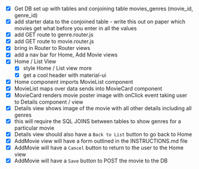 - [x] Get DB set up with tables and conjoining table movies_genres (movie_id, genre_id)
- [x] add starter data to the conjoined table - write this out on paper which movies get what before you enter in all the values
- [x] add GET route to genre.router.js 
- [x] add GET route to movie.router.js
- [x] bring in Router to Router views
- [x] add a nav bar for Home, Add Movie views
- [x] Home / List View
    - [x] style Home / List view more
    - [x] get a cool header with material-ui
- [x] Home component imports MovieList component
- [x] MovieList maps over data sends into MovieCard component
- [x] MovieCard renders movie poster image with onClick event taking user to Details component / view
- [x] Details view shows image of the movie with all other details including all genres
- [x] this will require the SQL JOINS between tables to show genres for a particular movie
- [x] Details view should also have a `Back to List` button to go back to Home
- [x] AddMovie view will have a form outlined in the INSTRUCTIONS.md file
- [x] AddMovie will have a `Cancel` button to return to the user to the Home view
- [x] AddMovie will have a `Save` button to POST the movie to the DB
